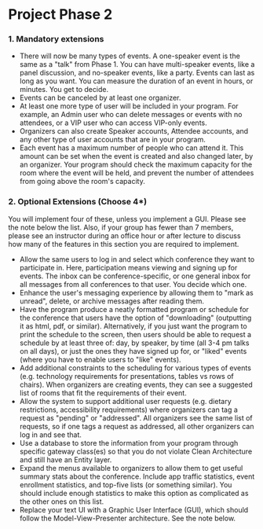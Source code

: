 # Project Phase 2

### 1. Mandatory extensions

-   There will now be many types of events. A one-speaker event is the same as a "talk" from Phase 1. You can have multi-speaker events, like a panel discussion, and no-speaker events, like a party. Events can last as long as you want. You can measure the duration of an event in hours, or minutes. You get to decide.
-   Events can be canceled by at least one organizer.
-   At least one more type of user will be included in your program. For example, an Admin user who can delete messages or events with no attendees, or a VIP user who can access VIP-only events.
-   Organizers can also create Speaker accounts, Attendee accounts, and any other type of user accounts that are in your program.
-   Each event has a maximum number of people who can attend it. This amount can be set when the event is created and also changed later, by an organizer. Your program should check the maximum capacity for the room where the event will be held, and prevent the number of attendees from going above the room's capacity.

### 2. Optional Extensions (Choose 4*)

You will implement four of these, unless you implement a GUI. Please see the note below the list. Also, if your group has fewer than 7 members, please see an instructor during an office hour or after lecture to discuss how many of the features in this section you are required to implement.

-   Allow the same users to log in and select which conference they want to participate in. Here, participation means viewing and signing up for events. The inbox can be conference-specific, or one general inbox for all messages from all conferences to that user. You decide which one.
-   Enhance the user's messaging experience by allowing them to "mark as unread", delete, or archive messages after reading them.
-   Have the program produce a neatly formatted program or schedule for the conference that users have the option of "downloading" (outputting it as html, pdf, or similar). Alternatively, if you just want the program to print the schedule to the screen, then users should be able to request a schedule by at least three of: day, by speaker, by time (all 3-4 pm talks on all days), or just the ones they have signed up for, or "liked" events (where you have to enable users to "like" events).
-   Add additional constraints to the scheduling for various types of events (e.g. technology requirements for presentations, tables vs rows of chairs). When organizers are creating events, they can see a suggested list of rooms that fit the requirements of their event.
-   Allow the system to support additional user requests (e.g. dietary restrictions, accessibility requirements) where organizers can tag a request as "pending" or "addressed". All organizers see the same list of requests, so if one tags a request as addressed, all other organizers can log in and see that.
-   Use a database to store the information from your program through specific gateway class(es) so that you do not violate Clean Architecture and still have an Entity layer.
-   Expand the menus available to organizers to allow them to get useful summary stats about the conference. Include app traffic statistics, event enrollment statistics, and top-five lists (or something similar). You should include enough statistics to make this option as complicated as the other ones on this list.
-   Replace your text UI with a Graphic User Interface (GUI), which should follow the Model-View-Presenter architecture. See the note below.
